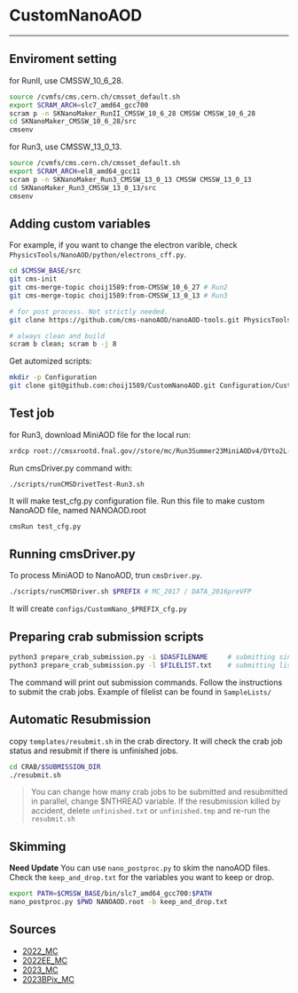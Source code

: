 # CustomNanoAOD
---

## Enviroment setting
for RunII, use CMSSW\_10\_6\_28.
```bash
source /cvmfs/cms.cern.ch/cmsset_default.sh
export SCRAM_ARCH=slc7_amd64_gcc700
scram p -n SKNanoMaker_RunII_CMSSW_10_6_28 CMSSW CMSSW_10_6_28
cd SKNanoMaker_CMSSW_10_6_28/src
cmsenv
```

for Run3, use CMSSW\_13\_0\_13.
```bash
source /cvmfs/cms.cern.ch/cmsset_default.sh
export SCRAM_ARCH=el8_amd64_gcc11
scram p -n SKNanoMaker_Run3_CMSSW_13_0_13 CMSSW CMSSW_13_0_13
cd SKNanoMaker_Run3_CMSSW_13_0_13/src
cmsenv
```

## Adding custom variables
For example, if you want to change the electron varible, check `PhysicsTools/NanoAOD/python/electrons_cff.py`.
```bash
cd $CMSSW_BASE/src
git cms-init
git cms-merge-topic choij1589:from-CMSSW_10_6_27 # Run2
git cms-merge-topic choij1589:from-CMSSW_13_0_13 # Run3

# for post process. Not strictly needed.
git clone https://github.com/cms-nanoAOD/nanoAOD-tools.git PhysicsTools/NanoAODTools

# always clean and build
scram b clean; scram b -j 8
```

Get automized scripts:
```bash
mkdir -p Configuration
git clone git@github.com:choij1589/CustomNanoAOD.git Configuration/CustomNanoAOD
```

## Test job
for Run3, download MiniAOD file for the local run:
```bash
xrdcp root://cmsxrootd.fnal.gov//store/mc/Run3Summer23MiniAODv4/DYto2L-4Jets_MLL-50_TuneCP5_13p6TeV_madgraphMLM-pythia8/MINIAODSIM/130X_mcRun3_2023_realistic_v14-v1/70000/00016e4c-72ec-40bc-9cf3-33dc1afe5c8a.root .
```

Run cmsDriver.py command with:
```
./scripts/runCMSDrivetTest-Run3.sh
```
It will make test\_cfg.py configuration file. Run this file to make custom NanoAOD file, named NANOAOD.root
```bash
cmsRun test_cfg.py
```

## Running cmsDriver.py
To process MiniAOD to NanoAOD, trun `cmsDriver.py`.
```bash
./scripts/runCMSDriver.sh $PREFIX # MC_2017 / DATA_2016preVFP
```
It will create `configs/CustomNano_$PREFIX_cfg.py`

## Preparing crab submission scripts
```bash
python3 prepare_crab_submission.py -i $DASFILENAME     # submitting single file
python3 prepare_crab_submission.py -l $FILELIST.txt    # submitting list of files, seperated by line
```
The command will print out submission commands. Follow the instructions to submit the crab jobs. Example of filelist can be found in `SampleLists/`

## Automatic Resubmission
copy `templates/resubmit.sh` in the crab directory. It will check the crab job status and resubmit if there is unfinished jobs.
```bash
cd CRAB/$SUBMISSION_DIR
./resubmit.sh
```
> You can change how many crab jobs to be submitted and resubmitted in parallel, change $NTHREAD variable.
> If the resubmission killed by accident, delete `unfinished.txt` or `unfinished.tmp` and re-run the `resubmit.sh`

## Skimming
**Need Update**
You can use `nano_postproc.py` to skim the nanoAOD files. Check the `keep_and_drop.txt` for the variables you want to keep or drop.
```bash
export PATH=$CMSSW_BASE/bin/slc7_amd64_gcc700:$PATH
nano_postproc.py $PWD NANOAOD.root -b keep_and_drop.txt 
```

## Sources
- [2022\_MC](https://cms-pdmv-prod.web.cern.ch/mcm/requests?produce=%2FDYto2L-4Jets_MLL-50_TuneCP5_13p6TeV_madgraphMLM-pythia8%2FRun3Summer22NanoAODv12-130X_mcRun3_2022_realistic_v5-v2%2FNANOAODSIM&page=0&shown=127)
- [2022EE\_MC](https://cms-pdmv-prod.web.cern.ch/mcm/requests?produce=%2FDYto2L-4Jets_MLL-50_TuneCP5_13p6TeV_madgraphMLM-pythia8%2FRun3Summer22EENanoAODv12-130X_mcRun3_2022_realistic_postEE_v6-v2%2FNANOAODSIM&page=0&shown=127)
- [2023\_MC](https://cms-pdmv-prod.web.cern.ch/mcm/requests?produce=%2FDYto2L-4Jets_MLL-50_TuneCP5_13p6TeV_madgraphMLM-pythia8%2FRun3Summer23BPixNanoAODv12-130X_mcRun3_2023_realistic_postBPix_v2-v3%2FNANOAODSIM&page=0&shown=127)
- [2023BPix\_MC](https://cms-pdmv-prod.web.cern.ch/mcm/requests?produce=%2FDYto2L-4Jets_MLL-50_TuneCP5_13p6TeV_madgraphMLM-pythia8%2FRun3Summer23NanoAODv12-130X_mcRun3_2023_realistic_v14-v1%2FNANOAODSIM&page=0&shown=127)
